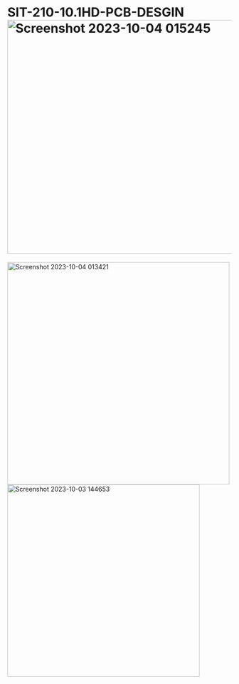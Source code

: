 # SIT-210-10.1HD-PCB-DESGIN<img width="525" alt="Screenshot 2023-10-04 015245" src="https://github.com/moulikmahajan2004/SIT-210-10.1HD-PCB-DESGIN/assets/109475870/c8e71394-2a56-4854-bf8e-0a1e9e4de834">
<img width="499" alt="Screenshot 2023-10-04 013421" src="https://github.com/moulikmahajan2004/SIT-210-10.1HD-PCB-DESGIN/assets/109475870/bfd02c87-0d44-48e1-b873-136548eccb2d">
<img width="432" alt="Screenshot 2023-10-03 144653" src="https://github.com/moulikmahajan2004/SIT-210-10.1HD-PCB-DESGIN/assets/109475870/7250521b-c980-4754-9917-c3a9bc7676fa">

